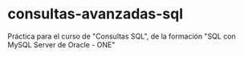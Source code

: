 # consultas-avanzadas-sql
Práctica para el curso de "Consultas SQL", de la formación "SQL con MySQL Server de Oracle - ONE"
